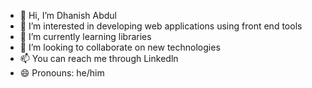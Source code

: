 - 👋 Hi, I’m Dhanish Abdul
- 👀 I’m interested in developing web applications using front end tools
- 🌱 I’m currently learning libraries
- 💞️ I’m looking to collaborate on new technologies
- 📫 You can reach me through Linkedln
- 😄 Pronouns: he/him

<!---
dhanish03/dhanish03 is a ✨ special ✨ repository because its `README.md` (this file) appears on your GitHub profile.
You can click the Preview link to take a look at your changes.
--->
